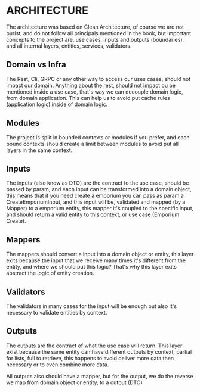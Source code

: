 # ARCHITECTURE

The architecture was based on Clean Architecture, of course we are not purist, and do not follow all principals mentioned in the book, but important concepts to the project are, use cases, inputs and outputs (boundaries), and all internal layers, entities, services, validators.

## Domain vs Infra

The Rest, Cli, GRPC or any other way to access our uses cases, should not impact our domain. Anything about the rest, should not impact ou be mentioned inside a use case, that's way we can decouple domain logic, from domain application. This can help us to avoid put cache rules (application logic) inside of domain logic.

## Modules

The project is split in bounded contexts or modules if you prefer, and each bound contexts should create a limit between modules to avoid put all layers in the same context.

## Inputs

The inputs (also know as DTO) are the contract to the use case, should be passed by param, and each input can be transformed into a domain object, this means that if you need create a emporium you can pass as param a CreateEmporiumInput, and this input will be, validated and mapped (by a Mapper) to a emporium entity, this mapper it's coupled to the specific input, and should return a valid entity to this context, or use case (Emporium Create).

## Mappers

The mappers should convert a input into a domain object or entity, this layer exits because the input that we receive many times it's different from the entity, and where we should put this logic? That's why this layer exits abstract the logic of entity creation.

## Validators

The validators in many cases for the input will be enough but also it's necessary to validate entities by context.

## Outputs

The outputs are the contract of what the use case will return. This layer exist because the same entity can have different outputs by context, partial for lists, full to retrieve, this happens to avoid deliver more data then necessary or to even combine more data.

All outputs also should have a mapper, but for the output, we do the reverse we map from domain object or entity, to a output (DTO)
